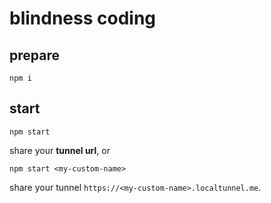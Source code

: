 # blindness coding

## prepare

```
npm i
```

## start

```
npm start
```

share your **tunnel url**, or

```
npm start <my-custom-name>
```

share your tunnel `https://<my-custom-name>.localtunnel.me`.